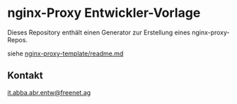 # nginx-Proxy Entwickler-Vorlage
Dieses Repository enthält einen Generator zur Erstellung eines nginx-proxy-Repos.

siehe [nginx-proxy-template/readme.md](nginx-proxy-template/readme.md)

## Kontakt
it.abba.abr.entw@freenet.ag